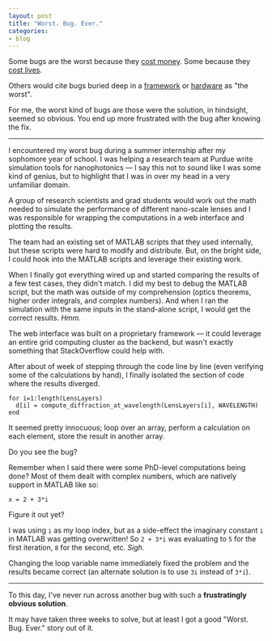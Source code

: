 ```yaml
---
layout: post
title: "Worst. Bug. Ever."
categories:
- blog
---
```


Some bugs are the worst because they [cost money][money]. Some because they [cost lives][lives].

Others would cite bugs buried deep in a [framework][rails] or [hardware][intel] as "the worst".

For me, the worst kind of bugs are those were the solution, in hindsight, seemed
so obvious. You end up more frustrated with the bug after knowing the fix.

[money]: http://money.cnn.com/2012/08/09/technology/knight-expensive-computer-bug/index.html
[lives]: http://en.wikipedia.org/wiki/Therac-25
[intel]: http://en.wikipedia.org/wiki/Therac-25
[rails]: https://groups.google.com/forum/#!topic/rubyonrails-security/61bkgvnSGTQ/discussion

---

I encountered my worst bug during a summer internship after my sophomore year of
school. I was helping a research team at Purdue write simulation tools for
nanophotonics &mdash; I say this not to sound like I was some kind of genius, but
to highlight that I was in over my head in a very unfamiliar domain.

A group of research scientists and grad students would work out the math needed
to simulate the performance of different nano-scale lenses and I was responsible for
wrapping the computations in a web interface and plotting the results.

The team had an existing set of MATLAB scripts that they used internally, but these
scripts were hard to modify and distribute. But, on the bright side, I could hook into 
the MATLAB scripts and leverage their existing work.

When I finally got everything wired up and started comparing the results of a few test 
cases, they didn't match. I did my best to debug the MATLAB script, but the math 
was outside of my comprehension (optics theorems, higher order integrals, and 
complex numbers). And when I ran the simulation with the same inputs in the stand-alone script, 
I would get the correct results. *Hmm.*

The web interface was built on a proprietary framework &mdash; it could leverage an entire 
grid computing cluster as the backend, but wasn't exactly something that StackOverflow could 
help with.

After about of week of stepping through the code line by line (even verifying some of the
calculations by hand), I finally isolated the section of code where the results diverged.

    for i=1:length(LensLayers)
      d[i] = compute_diffraction_at_wavelength(LensLayers[i], WAVELENGTH)
    end

It seemed pretty innocuous; loop over an array, perform a calculation on each element, store
the result in another array.

Do you see the bug?

Remember when I said there were some PhD-level computations being done? Most of them dealt with
complex numbers, which are natively support in MATLAB like so:

    x = 2 + 3*i

Figure it out yet?

I was using `i` as my loop index, but as a side-effect the imaginary constant `i` in MATLAB 
was getting overwritten! So `2 + 3*i` was evaluating to `5` for the first iteration, `8` for 
the second, etc. *Sigh.*

Changing the loop variable name immediately fixed the problem and the results became 
correct (an alternate solution is to use `3i` instead of `3*i`).

---

To this day, I've never run across another bug with such a **frustratingly obvious solution**. 

It may have taken three weeks to solve, but at least I got a good "Worst. Bug. Ever." story out of it.
